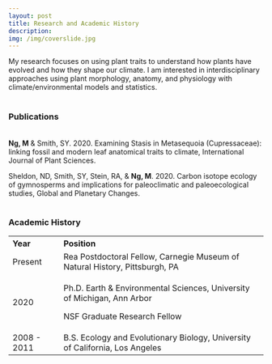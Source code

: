 ```yaml
---
layout: post
title: Research and Academic History
description: 
img: /img/coverslide.jpg
---
```


My research focuses on using plant traits to understand how plants have evolved and how they shape our climate. I am interested in interdisciplinary approaches using plant morphology, anatomy, and physiology with climate/environmental models and statistics. 
<br>
<br>
<h3> Publications </h3>
<br>
<b> Ng, M </b> & Smith, SY. 2020. Examining Stasis in Metasequoia (Cupressaceae): linking fossil and modern leaf anatomical traits to climate, International Journal of Plant Sciences. 
	
Sheldon, ND, Smith, SY, Stein, RA, & <b>Ng, M</b>. 2020. Carbon isotope ecology of gymnosperms and implications for paleoclimatic and paleoecological studies, Global and Planetary Changes.
<br>
<br>
<style>
table, th {
  text-align: left;
}, 
	td {
  border:0px solid black;
}
</style>
<body>

<h3>Academic History</h3>

<table>
  <tr>
    <th style="width:20%">Year</th>
    <th>Position</th>
  </tr>
  <tr>
    <td>Present</td>
    <td>Rea Postdoctoral Fellow, Carnegie Museum of Natural History, Pittsburgh, PA
  </tr>
  <tr> 
    <td>2020</td>
	  <td> <p>Ph.D. Earth & Environmental Sciences, University of Michigan, Ann Arbor </p>
		  <p> NSF Graduate Research Fellow</p></td>
  </tr>
  <tr>   
    <td>2008 - 2011</td>
    <td>B.S. Ecology and Evolutionary Biology, University of California, Los Angeles</td>

  </tr>
  
</table>

